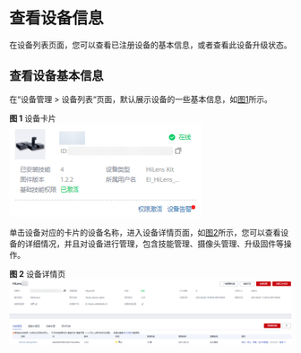 # 查看设备信息<a name="hilens_02_0014"></a>

在设备列表页面，您可以查看已注册设备的基本信息，或者查看此设备升级状态。

## 查看设备基本信息<a name="section12302132715120"></a>

在“设备管理 \> 设备列表“页面，默认展示设备的一些基本信息，如[图1](#fig3243115812144)所示。

**图 1**  设备卡片<a name="fig3243115812144"></a>  
![](figures/设备卡片.png "设备卡片")

单击设备对应的卡片的设备名称，进入设备详情页面，如[图2](#fig16412175116525)所示，您可以查看设备的详细情况，并且对设备进行管理，包含技能管理、摄像头管理、升级固件等操作。

**图 2**  设备详情页<a name="fig16412175116525"></a>  
![](figures/设备详情页.png "设备详情页")

